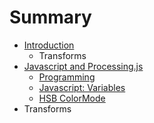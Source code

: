# Summary

* [Introduction](README.md)
   * Transforms
* [Javascript and Processing.js](chapter1.md)
   * [Programming](programming.md)
   * [Javascript: Variables](javascript_variables.md)
   * [HSB ColorMode](hsb_colormode.md)
* Transforms

